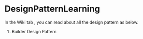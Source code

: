 # DesignPatternLearning


In the Wiki tab , you can read about all the design pattern as below.

1) Builder Design Pattern
